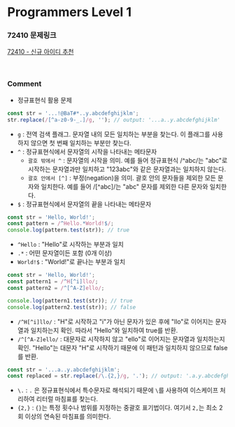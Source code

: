 # Programmers Level 1

### 72410 문제링크

[72410 - 신규 아이디 추천](https://school.programmers.co.kr/learn/courses/30/lessons/72410)

<br>

### Comment

-   정규표현식 활용 문제

```js
const str = '...!@BaT#*..y.abcdefghijklm';
str.replace(/[^a-z0-9-_.]/g, ''); // output: '...a..y.abcdefghijklm'
```

-   `g` : 전역 검색 플래그. 문자열 내의 모든 일치하는 부분을 찾는다. 이 플래그를 사용하지 않으면 첫 번째 일치하는 부분만 찾는다.
-   `^` : 정규표현식에서 문자열의 시작을 나타내는 메타문자
    -   `괄호 밖에서 ^` : 문자열의 시작을 의미. 예를 들어 정규표현식 /^abc/는 "abc"로 시작하는 문자열과만 일치하고 "123abc"와 같은 문자열과는 일치하지 않는다.
    -   `괄호 안에서 [^]` : 부정(negation)을 의미. 괄호 안의 문자들을 제외한 모든 문자와 일치한다. 예를 들어 /[^abc]/는 "abc" 문자를 제외한 다른 문자와 일치한다.
-   `$` : 정규표현식에서 문자열의 끝을 나타내는 메타문자

```js
const str = 'Hello, World!';
const pattern = /^Hello.*World!$/;
console.log(pattern.test(str)); // true
```

-   `^Hello` : "Hello"로 시작하는 부분과 일치
-   `.*` : 어떤 문자열이든 포함 (0개 이상)
-   `World!$` : "World!"로 끝나는 부분과 일치

```js
const str = 'Hello, World!';
const pattern1 = /^H[^i]llo/;
const pattern2 = /^[^A-Z]ello/;

console.log(pattern1.test(str)); // true
console.log(pattern2.test(str)); // false
```

-   `/^H[^i]llo/` : "H"로 시작하고 "i"가 아닌 문자가 있은 후에 "llo"로 이어지는 문자열과 일치하는지 확인. 따라서 "Hello"와 일치하여 true를 반환.
-   `/^[^A-Z]ello/` : 대문자로 시작하지 않고 "ello"로 이어지는 문자열과 일치하는지 확인. "Hello"는 대문자 "H"로 시작하기 때문에 이 패턴과 일치하지 않으므로 false를 반환.

```js
const str = '...a..y.abcdefghijklm';
const replaced = str.replace(/\.{2,}/g, '.'); // output: '.a.y.abcdefghijklm'
```

-   `\.` : `.` 은 정규표현식에서 특수문자로 해석되기 때문에 `\`를 사용하여 이스케이프 처리하여 리터럴 마침표를 찾는다.
-   `{2,}` : `{}`는 특정 횟수나 범위를 지정하는 중괄호 표기법이다. 여기서 `2,`는 최소 2회 이상의 연속된 마침표를 의미한다.
